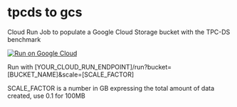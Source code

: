 # tpcds to gcs
Cloud Run Job to populate a Google Cloud Storage bucket with the TPC-DS benchmark

[![Run on Google Cloud](https://deploy.cloud.run/button.svg)](https://deploy.cloud.run)

Run with
[YOUR_CLOUD_RUN_ENDPOINT]/run?bucket=[BUCKET_NAME]&scale=[SCALE_FACTOR]

SCALE_FACTOR is a number in GB expressing the total amount of data created, use 0.1 for 100MB